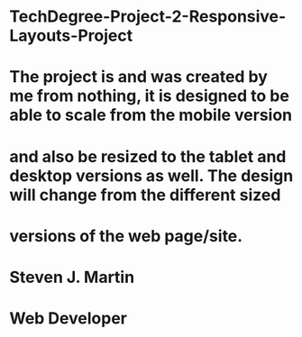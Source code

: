 # TechDegree-Project-2-Responsive-Layouts-Project

# The project is and was created by me from nothing, it is designed to be able to scale from the mobile version 
# and also be resized to the tablet and desktop versions as well. The design will change from the different sized 
# versions of the web page/site. 








# Steven J. Martin 
# Web Developer
